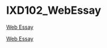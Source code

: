 # IXD102_WebEssay

<a href="https://chrisdale99.github.io/Web_essay/web_essay.html">Web Essay</a>

<a href ="https://ChrisDale99.github.io/Web_essay/web_essay.html"> Web Essay </a>